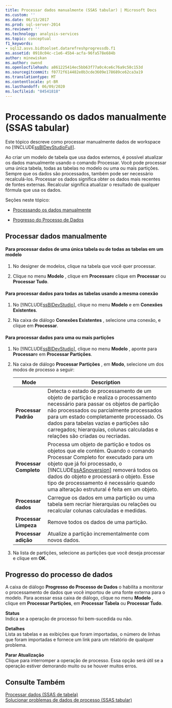 ```yaml
---
title: Processar dados manualmente (SSAS tabular) | Microsoft Docs
ms.custom: ''
ms.date: 06/13/2017
ms.prod: sql-server-2014
ms.reviewer: ''
ms.technology: analysis-services
ms.topic: conceptual
f1_keywords:
- sql12.asvs.bidtoolset.datarefreshprogressdb.f1
ms.assetid: 0918c04c-c1e6-45b4-acfa-96fa578e684b
author: minewiskan
ms.author: owend
ms.openlocfilehash: a861225414ec5bb63f77a0c4ce6c76a9c58c153d
ms.sourcegitcommit: f0772f614482e0b3cde3609e178689ce62ca3a19
ms.translationtype: MT
ms.contentlocale: pt-BR
ms.lasthandoff: 06/09/2020
ms.locfileid: "84541818"
---
```

# <a name="manually-process-data-ssas-tabular"></a>Processando os dados manualmente (SSAS tabular)
  Este tópico descreve como processar manualmente dados de workspace no [!INCLUDE[ssBIDevStudioFull](../includes/ssbidevstudiofull-md.md)].  
  
 Ao criar um modelo de tabela que usa dados externos, é possível atualizar os dados manualmente usando o comando Processar. Você pode processar uma única tabela, todas as tabelas no modelo ou uma ou mais partições. Sempre que os dados são processados, também pode ser necessário recalculá-los.  Processar os dados significa obter os dados mais recentes de fontes externas. Recalcular significa atualizar o resultado de qualquer fórmula que usa os dados.  
  
 Seções neste tópico:  
  
-   [Processando os dados manualmente](#bkmk_mahually_process)  
  
-   [Progresso do Processo de Dados](#bkmk_data_process_progress)  
  
##  <a name="manually-process-data"></a><a name="bkmk_mahually_process"></a>Processar dados manualmente  
  
#### <a name="to-process-data-for-a-single-table-or-all-tables-in-a-model"></a>Para processar dados de uma única tabela ou de todas as tabelas em um modelo  
  
1.  No designer de modelos, clique na tabela que você quer processar.  
  
2.  Clique no menu **Modelo** , clique em **Processar**e clique em **Processar** ou **Processar Tudo**.  
  
#### <a name="to-process-data-for-all-tables-using-the-same-connection"></a>Para processar dados para todas as tabelas usando a mesma conexão  
  
1.  No [!INCLUDE[ssBIDevStudio](../includes/ssbidevstudio-md.md)], clique no menu **Modelo** e em **Conexões Existentes**.  
  
2.  Na caixa de diálogo **Conexões Existentes** , selecione uma conexão, e clique em **Processar**.  
  
#### <a name="to-process-data-for-one-or-more-partitions"></a>Para processar dados para uma ou mais partições  
  
1.  No [!INCLUDE[ssBIDevStudio](../includes/ssbidevstudio-md.md)], clique no menu **Modelo** , aponte para **Processar**e em **Processar Partições**.  
  
2.  Na caixa de diálogo **Processar Partições** , em **Modo**, selecione um dos modos de processo a seguir:  
  
    |Mode|Description|  
    |----------|-----------------|  
    |**Processar Padrão**|Detecta o estado de processamento de um objeto de partição e realiza o processamento necessário para passar os objetos de partição não processados ou parcialmente processados para um estado completamente processado. Os dados para tabelas vazias e partições são carregados; hierarquias, colunas calculadas e relações são criadas ou recriadas.|  
    |**Processar Completo**|Processa um objeto de partição e todos os objetos que ele contém. Quando o comando Processar Completo for executado para um objeto que já foi processado, o [!INCLUDE[ssASnoversion](../includes/ssasnoversion-md.md)] removerá todos os dados do objeto e processará o objeto. Esse tipo de processamento é necessário quando uma alteração estrutural é feita em um objeto.|  
    |**Processar dados**|Carregue os dados em uma partição ou uma tabela sem recriar hierarquias ou relações ou recalcular colunas calculadas e medidas.|  
    |**Processar Limpeza**|Remove todos os dados de uma partição.|  
    |**Processar adição**|Atualize a partição incrementalmente com novos dados.|  
  
3.  Na lista de partições, selecione as partições que você deseja processar e clique em **OK**.  
  
##  <a name="data-process-progress"></a><a name="bkmk_data_process_progress"></a>Progresso do processo de dados  
 A caixa de diálogo **Progresso do Processo de Dados** o habilita a monitorar o processamento de dados que você importou de uma fonte externa para o modelo. Para acessar essa caixa de diálogo, clique no menu **Modelo** , clique em **Processar Partições**, em **Processar Tabela** ou **Processar Tudo**.  
  
 **Status**  
 Indica se a operação de processo foi bem-sucedida ou não.  
  
 **Detalhes**  
 Lista as tabelas e as exibições que foram importadas, o número de linhas que foram importadas e fornece um link para um relatório de qualquer problema.  
  
 **Parar Atualização**  
 Clique para interromper a operação de processo. Essa opção será útil se a operação estiver demorando muito ou se houver muitos erros.  
  
## <a name="see-also"></a>Consulte Também  
 [Processar dados &#40;SSAS de tabela&#41;](process-data-ssas-tabular.md)   
 [Solucionar problemas de dados de processo &#40;SSAS tabular&#41;](troubleshoot-process-data-ssas-tabular.md)  
  
  
